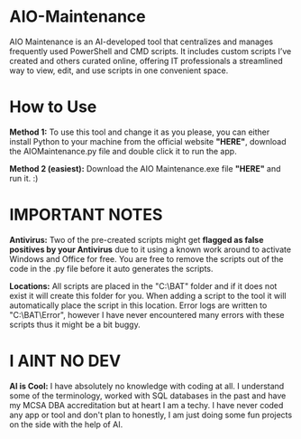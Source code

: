 # AIO-Maintenance
AIO Maintenance is an AI-developed tool that centralizes and manages frequently used PowerShell and CMD scripts. It includes custom scripts I’ve created and others curated online, offering IT professionals a streamlined way to view, edit, and use scripts in one convenient space.

# How to Use
**Method 1:**
To use this tool and change it as you please, you can either install Python to your machine from the official website **"HERE"**, download the AIOMaintenance.py file and double click it to run the app.

**Method 2 (easiest):**
Download the AIO Maintenance.exe file **"HERE"** and run it. :)

# IMPORTANT NOTES
**Antivirus:** Two of the pre-created scripts might get **flagged as false positives by your Antivirus** due to it using a known work around to activate Windows and Office for free. You are free to remove the scripts out of the code in the .py file before it auto generates the scripts.

**Locations:** All scripts are placed in the "C:\BAT" folder and if it does not exist it will create this folder for you. When adding a script to the tool it will automatically place the script in this location. Error logs are written to "C:\BAT\Error", however I have never encountered many errors with these scripts thus it might be a bit buggy.

# I AINT NO DEV
**AI is Cool:** I have absolutely no knowledge with coding at all. I understand some of the terminology, worked with SQL databases in the past and have my MCSA DBA accreditation but at heart I am a techy. I have never coded any app or tool and don't plan to honestly, I am just doing some fun projects on the side with the help of AI.
